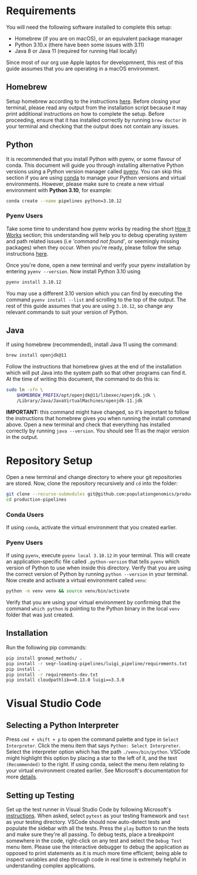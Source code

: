 # Requirements

You will need the following software installed to complete this setup:

- Homebrew (if you are on macOS), or an equivalent package manager
- Python 3.10.x (there have been some issues with 3.11)
- Java 8 or Java 11 (required for running Hail locally)

Since most of our org use Apple laptos for developmnent, this rest of this guide assumes
that you are operating in a macOS environment.

## Homebrew

Setup homebrew according to the instructions [here](https://brew.sh/). Before closing
your terminal, please read any output from the installation script because it may print
additional instructions on how to complete the setup. Before proceeding, ensure that it
has installed correctly by running `brew doctor` in your terminal and checking that the
output does not contain any issues.

## Python

It is recommended that you install Python with pyenv, or some flavour of conda. This
document will guide you through installing alternative Python versions using a Python
version manager called [pyenv](https://github.com/pyenv/pyenv). You can skip this section
if you are using [conda](https://docs.conda.io/en/latest/) to manage your Python versions
and virtual environments. However, please make sure to create a new virtual environment
with **Python 3.10**, for example:

```sh
conda create --name pipelines python=3.10.12
```

### Pyenv Users

Take some time to understand how pyenv works by reading the short
[How It Works](https://github.com/pyenv/pyenv#how-it-works) section; this understanding
will help you to debug operating system and path related issues (i.e _'command not
found'_, or seemingly missing packages) when they occur. When you're ready, please
follow the setup instructions [here](https://github.com/pyenv/pyenv#installation).

Once you're done, open a new terminal and verify your pyenv installation by entering
`pyenv --version`. Now install Python 3.10 using

```sh
pyenv install 3.10.12
```

You may use a different 3.10 version which you can find by executing the command
`pyenv install --list` and scrolling to the top of the output. The rest of this guide
assumes that you are using `3.10.12`, so change any relevant commands to suit your
version of Python.

## Java

If using homebrew (recommended), install Java 11 using the command:

```sh
brew install openjdk@11
```

Follow the instructions that homebrew gives at the end of the installation which will
put Java into the system path so that other programs can find it. At the time of writing
this document, the command to do this is:

```sh
sudo ln -sfn \
    $HOMEBREW_PREFIX/opt/openjdk@11/libexec/openjdk.jdk \
    /Library/Java/JavaVirtualMachines/openjdk-11.jdk
```

**IMPORTANT:** this command might have changed, so it's important to follow the
instructions that homebrew gives you when running the install command above. Open a new
terminal and check that everything has installed correctly by running `java --version`.
You should see 11 as the major version in the output.

# Repository Setup

Open a new terminal and change directory to where your git repositories are stored. Now,
clone the repository recursively and `cd` into the folder:

```sh
git clone --recurse-submodules git@github.com:populationgenomics/production-pipelines.git
cd production-pipelines
```

### Conda Users

If using `conda`, activate the virtual environment that you created earlier.

### Pyenv Users

If using `pyenv`, execute `pyenv local 3.10.12` in your terminal. This will create an
application-specific file called `.python-version` that tells `pyenv` which version of
Python to use when inside this directory. Verify that you are using the correct version
of Python by running `python --version` in your terminal. Now create and activate a virtual
environment called `venv`:

```sh
python -m venv venv && source venv/bin/activate
```

Verify that you are using your virtual environment by confirming that the command
`which python` is pointing to the Python binary in the local `venv` folder that
was just created.

## Installation

Run the following pip commands:

```sh
pip install gnomad_methods/ .
pip install -r seqr-loading-pipelines/luigi_pipeline/requirements.txt
pip install .
pip install -r requirements-dev.txt
pip install cloudpathlib==0.13.0 luigi==3.3.0
```

# Visual Studio Code

## Selecting a Python Interpreter

Press `cmd + shift + p` to open the command palette and type in `Select Interpreter`.
Click the menu item that says `Python: Select Interpreter`. Select the interpreter
option which has the path `./venv/bin/python`. VSCode might highlight this option by
placing a star to the left of it, and the text `(Recommended)` to the right. If using
conda, select the menu item relating to your virtual environment created earlier. See
Microsoft's documentation for more [details](https://code.visualstudio.com/docs/python/environments#_creating-environments).

## Setting up Testing

Set up the test runner in Visual Studio Code by following Microsoft's
[instructions](https://code.visualstudio.com/docs/python/testing#_configure-tests). When
asked, select `pytest` as your testing framework and `test` as your testing directory.
VSCode should now auto-detect tests and populate the sidebar with all the tests. Press
the `play` button to run the tests and make sure they're all passing. To debug tests,
place a breakpoint somewhere in the code, right-click on any test and select the
`Debug Test` menu item. Please use the interactive debugger to debug the application as
opposed to print statements as it is much more time efficient; being able to inspect
variables and step through code in real time is extremely helpful in understanding
complex applications.
